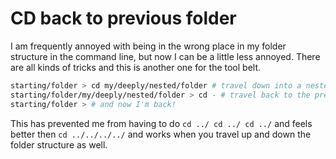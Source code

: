 # CD back to previous folder

I am frequently annoyed with being in the wrong place in my folder structure in the command line, but now I can be a little less annoyed. There are all kinds of tricks and this is another one for the tool belt.

```bash
starting/folder > cd my/deeply/nested/folder # travel down into a nested folder
starting/folder/my/deeply/nested/folder > cd - # travel back to the previous directory
starting/folder > # and now I'm back!
```

This has prevented me from having to do `cd ../ cd ../ cd ../` and feels better then `cd ../../../../` and works when you travel up and down the folder structure as well.
